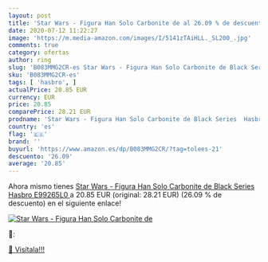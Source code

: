 ```yaml
---
layout: post
title: 'Star Wars - Figura Han Solo Carbonite de al 26.09 % de descuento'
date: 2020-07-12 11:22:27
image: 'https://m.media-amazon.com/images/I/5141zTAiHLL._SL200_.jpg'
comments: true
category: ofertas
author: ring
slug: 'B083MMG2CR-es Star Wars - Figura Han Solo Carbonite de Black Series...'
sku: 'B083MMG2CR-es'
tags: [ 'hasbro', ]
actualPrice: 20.85 EUR
currency: EUR
price: 20.85
comparePrice: 28.21 EUR
prodname: 'Star Wars - Figura Han Solo Carbonite de Black Series  Hasbro E99265L0 '
country: 'es'
flag: '🇪🇸'
brand: ''
buyurl: 'https://www.amazon.es/dp/B083MMG2CR/?tag=tolees-21'
descuento: '26.09'
average: '20.85'
---
```


Ahora mismo tienes [Star Wars - Figura Han Solo Carbonite de Black Series  Hasbro E99265L0 ](https://www.amazon.es/dp/B083MMG2CR/?tag=tolees-21) a 20.85 EUR (original: 28.21 EUR) (26.09 %  de descuento) en el siguiente enlace!

[![Star Wars - Figura Han Solo Carbonite de](https://m.media-amazon.com/images/I/5141zTAiHLL._SL200_.jpg)](https://www.amazon.es/dp/B083MMG2CR/?tag=tolees-21)

🔎:


[🛒 Visítala!!!](https://www.amazon.es/dp/B083MMG2CR/?tag=tolees-21)
